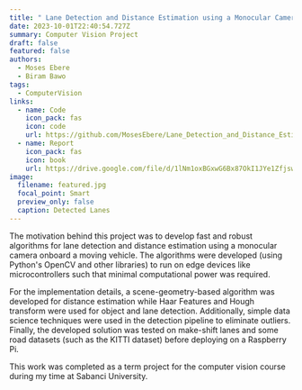 ```yaml
---
title: " Lane Detection and Distance Estimation using a Monocular Camera"
date: 2023-10-01T22:40:54.727Z
summary: C﻿omputer Vision Project
draft: false
featured: false
authors:
  - Moses Ebere
  - Biram Bawo
tags:
  - ComputerVision
links:
  - name: Code
    icon_pack: fas
    icon: code
    url: https://github.com/MosesEbere/Lane_Detection_and_Distance_Estimation
  - name: Report
    icon_pack: fas
    icon: book
    url: https://drive.google.com/file/d/1lNm1oxBGxwG6Bx87OkI1JYe1Zfjsw9r6/view?usp=sharing
image:
  filename: featured.jpg
  focal_point: Smart
  preview_only: false
  caption: Detected Lanes
---
```

The motivation behind this project was to develop fast and robust algorithms for lane detection and distance estimation using a monocular camera onboard a moving vehicle. The algorithms were developed (using Python's OpenCV and other libraries) to run on edge devices like microcontrollers such that minimal computational power was required.

F﻿or the implementation details,  a scene-geometry-based algorithm was developed for distance estimation while Haar Features and Hough transform were used for object and lane detection. Additionally, simple data science techniques were used in the detection pipeline to eliminate outliers. Finally, the developed solution was tested on make-shift lanes and some road datasets (such as the KITTI dataset) before deploying on a Raspberry Pi.

T﻿his work was completed as a term project for the computer vision course during my time at Sabanci University.